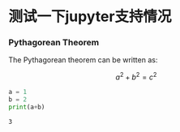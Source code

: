 # 测试一下jupyter支持情况

### Pythagorean Theorem

The Pythagorean theorem can be written as:

$$a^2 + b^2 = c^2$$


```python
a = 1 
b = 2
print(a+b)
```

    3
    


